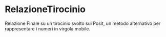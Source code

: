 # RelazioneTirocinio
Relazione Finale su un tirocinio svolto sui Posit, un metodo alternativo per rappresentare i numeri in virgola mobile.
